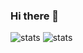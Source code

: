 ### Hi there 👋

<!--
**chege4179/chege4179** is a ✨ _special_ ✨ repository because its `README.md` (this file) appears on your GitHub profile.

Here are some ideas to get you started:

- 🔭 I’m currently working on ...
- 🌱 I’m currently learning ...
- 👯 I’m looking to collaborate on ...
- 🤔 I’m looking for help with ...
- 💬 Ask me about ...
- 📫 How to reach me: ...
- 😄 Pronouns: ...
- ⚡ Fun fact: ...
-->
![stats](https://github-readme-stats.vercel.app/api/top-langs/?username=chege4179&hide=css&layout=compact)
![stats](https://github-readme-stats.vercel.app/api?username=chege4179&hide=contribs&show_icons=true&include_all_commits=true&count_private=true)

